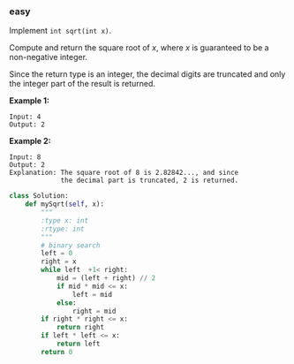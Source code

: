 ### easy

Implement `int sqrt(int x)`.

Compute and return the square root of *x*, where *x* is guaranteed to be a non-negative integer.

Since the return type is an integer, the decimal digits are truncated and only the integer part of the result is returned.

**Example 1:**

```
Input: 4
Output: 2
```

**Example 2:**

```
Input: 8
Output: 2
Explanation: The square root of 8 is 2.82842..., and since 
             the decimal part is truncated, 2 is returned.
```

```python
class Solution:
    def mySqrt(self, x):
        """
        :type x: int
        :rtype: int
        """
        # binary search
        left = 0
        right = x
        while left  +1< right:
            mid = (left + right) // 2
            if mid * mid <= x:
                left = mid
            else:
                right = mid
        if right * right <= x: 
            return right
        if left * left <= x:
            return left
        return 0
```

